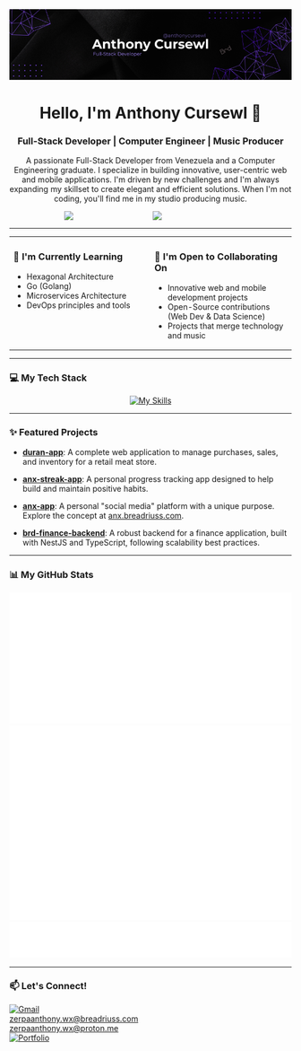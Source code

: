 <div align="center">
   <img src='ANTHONY_CURSEWL_BANNER.png' alt='Anthony Cursewl Banner' />
</div>

<div align="center">
  <h1>Hello, I'm Anthony Cursewl 👋</h1>
  <h3>Full-Stack Developer | Computer Engineer | Music Producer</h3>
  <p>
    A passionate Full-Stack Developer from Venezuela and a Computer Engineering graduate. I specialize in building innovative, user-centric web and mobile applications. I'm driven by new challenges and I'm always expanding my skillset to create elegant and efficient solutions. When I'm not coding, you'll find me in my studio producing music.
  </p>
</div>

<!-- Personal touch with GIFs -->
<div style="display: flex; justify-content: center; align-items: center; gap: 8px;">
   <img src="https://media3.giphy.com/media/v1.Y2lkPTc5MGI3NjExNGhpYzB1ZDdpeDIwYWlyaWozaTh5a2VjazV6NTczbzQyZzJ3dTRkdiZlcD12MV9pbnRlcm5hbF9naWZfYnlfaWQmY3Q9cw/XEr125ErzTjEJXLYuc/giphy.gif" width="150" />
   <img src="https://media3.giphy.com/media/v1.Y2lkPTc5MGI3NjExNGN6ZnhvMGd1dmI0aG01eDA1dDFjZGtva2piOHdvZ3RtbHQ3MTdmaSZlcD12MV9pbnRlcm5hbF9naWZfYnlfaWQmY3Q9cw/zUQrlUk7Zo51n57CNC/giphy.gif" width="150" />
</div>

---

<table>
  <tr>
    <td valign="top" width="50%">
      <h3>🌱 I'm Currently Learning</h3>
      <ul>
        <li>Hexagonal Architecture</li>
        <li>Go (Golang)</li>
        <li>Microservices Architecture</li>
        <li>DevOps principles and tools</li>
      </ul>
    </td>
    <td valign="top" width="50%">
      <h3>🤝 I'm Open to Collaborating On</h3>
      <ul>
        <li>Innovative web and mobile development projects</li>
        <li>Open-Source contributions (Web Dev & Data Science)</li>
        <li>Projects that merge technology and music</li>
      </ul>
    </td>
  </tr>
</table>

---

### 💻 My Tech Stack
<p align="center">
  <a href="https://anx.breadriuss.com/about/anthony?ref=abitfun">
    <img src="https://skillicons.dev/icons?i=ts,js,python,kotlin,java,react,angular,vue,postgres,mongo,git,github,gitlab,nginx,docker,mysql,prisma,nest,spring,vite,tailwind,express,go&perline=11" alt="My Skills"/>
  </a>
</p>

---

### ✨ Featured Projects

*   **[duran-app](https://github.com/anthonycursewl/meat-swt-app)**: A complete web application to manage purchases, sales, and inventory for a retail meat store.

*   **[anx-streak-app](https://github.com/anthonycursewl/anx-streak-app-v2)**: A personal progress tracking app designed to help build and maintain positive habits.

*   **[anx-app](https://github.com/anthonycursewl/anx-app)**: A personal "social media" platform with a unique purpose. Explore the concept at [anx.breadriuss.com](https://anx.breadriuss.com/login).

*   **[brd-finance-backend](https://github.com/anthonycursewl/brd-finance-backend)**: A robust backend for a finance application, built with NestJS and TypeScript, following scalability best practices.

---

### 📊 My GitHub Stats
<p align="center">
  <img src="metrics.classic.lines.svg" alt="Classic Charts" />
  <img src="metrics.plugin.isocalendar.fullyear.svg" alt="Contributions Calendar" />
  <img src="metrics.plugin.habits.charts.svg" alt="Habits Chart" />
</p>

---

### 📫 Let's Connect!
<div style="display: flex; flex-direction: column;">
  <a href="mailto:zerpaanthony.wx@gmail.com">
    <img src="https://img.shields.io/badge/Gmail-D14836?style=for-the-badge&logo=gmail&logoColor=white" alt="Gmail"/>
  </a>
   <a href="mailto:zerpaanthony.wx@gmail.com">
    zerpaanthony.wx@breadriuss.com
  </a>
   <a href="mailto:zerpaanthony.wx@gmail.com">
    zerpaanthony.wx@proton.me
   </a>
  <a href="https://anx.breadriuss.com/about/anthony?ref=abitfun">
    <img src="https://img.shields.io/badge/Portfolio-000000?style=for-the-badge&logo=About.me&logoColor=white" alt="Portfolio"/>
  </a>
</div>
